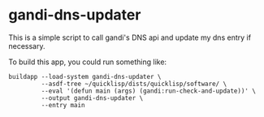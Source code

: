 gandi-dns-updater
=================

This is a simple script to call gandi's DNS api and update my dns entry if necessary.

To build this app, you could run something like:
```
buildapp --load-system gandi-dns-updater \
         --asdf-tree ~/quicklisp/dists/quicklisp/software/ \
         --eval '(defun main (args) (gandi:run-check-and-update))' \
         --output gandi-dns-updater \
         --entry main
```
